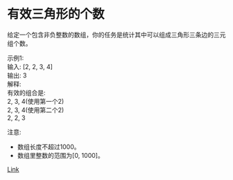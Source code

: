 <h1>有效三角形的个数</h1>

给定一个包含非负整数的数组，你的任务是统计其中可以组成三角形三条边的三元组个数。</br>

示例1:</br>
输入: [2, 2, 3, 4]</br>
输出: 3</br>
解释:</br>
有效的组合是:</br>
2, 3, 4(使用第一个2)</br>
2, 3, 4(使用第二个2)</br>
2, 2, 3</br>

注意:
- 数组长度不超过1000。
- 数组里整数的范围为[0, 1000]。

[Link](https://leetcode-cn.com/problems/valid-triangle-number/)